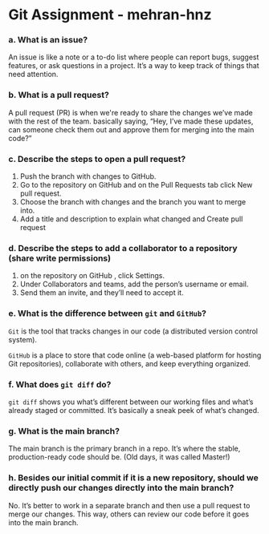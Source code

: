 # Git Assignment - mehran-hnz

### a. What is an issue?

An issue is like a note or a to-do list where people can report bugs, suggest features, or ask questions in a project. It’s a way to keep track of things that need attention.

### b. What is a pull request?

A pull request (PR) is when we're ready to share the changes we’ve made with the rest of the team. basically saying, “Hey, I’ve made these updates, can someone check them out and approve them for merging into the main code?”

### c. Describe the steps to open a pull request?

1.  Push the branch with changes to GitHub.
2.  Go to the repository on GitHub and on the Pull Requests tab click New pull request.
3.  Choose the branch with changes and the branch you want to merge into.
4.  Add a title and description to explain what changed and Create pull request

### d. Describe the steps to add a collaborator to a repository (share write permissions)

1.  on the repository on GitHub , click Settings.
2.  Under Collaborators and teams, add the person’s username or email.
3.  Send them an invite, and they’ll need to accept it.

### e. What is the difference between `git` and `GitHub`?

`Git` is the tool that tracks changes in our code (a distributed version control system).

`GitHub` is a place to store that code online (a web-based platform for hosting Git repositories), collaborate with others, and keep everything organized.

### f. What does `git diff` do?

`git diff` shows you what’s different between our working files and what’s already staged or committed. It’s basically a sneak peek of what’s changed.

### g. What is the main branch?

The main branch is the primary branch in a repo. It’s where the stable, production-ready code should be. (Old days, it was called Master!)

### h. Besides our initial commit if it is a new repository, should we directly push our changes directly into the main branch?

No. It’s better to work in a separate branch and then use a pull request to merge our changes. This way, others can review our code before it goes into the main branch.
